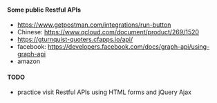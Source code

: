 #### Some public Restful APIs

- https://www.getpostman.com/integrations/run-button
- Chinese: https://www.qcloud.com/document/product/269/1520
- https://gturnquist-quoters.cfapps.io/api/
- facebook: https://developers.facebook.com/docs/graph-api/using-graph-api
- amazon

#### TODO

- practice visit Restful APIs using HTML forms and jQuery Ajax